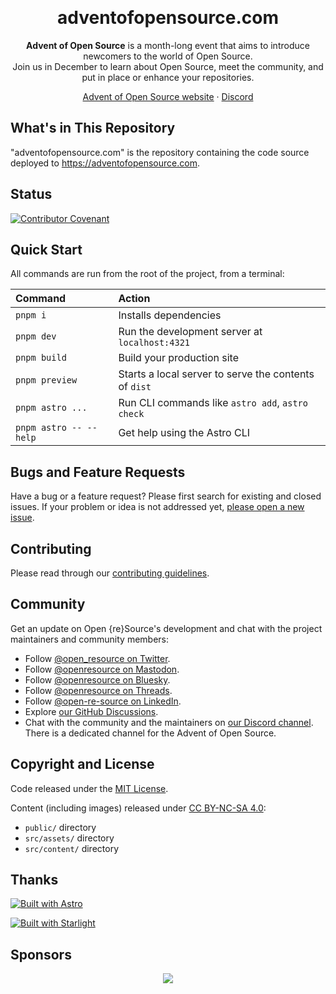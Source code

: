 <p align="center">
  <!--
    Targeting https://openresource.dev/#gh-light-mode-only or https://openresource.dev/#gh-dark-mode-only is a hack to switch between the light and dark images.
    It'll trigger the corresponding GitHub CSS rule found out when trying the pure Markdown approach:
    - ![](https://github.com/user-attachments/assets/e7f5f8f0-3035-44cf-8928-69ac3d6a31fa#gh-dark-mode-only)
    - ![](https://github.com/user-attachments/assets/d54822bf-b12c-45d7-a627-a09bfa596344#gh-light-mode-only)
  -->
  <a href="https://openresource.dev/#gh-light-mode-only">
    <img src="https://github.com/user-attachments/assets/d54822bf-b12c-45d7-a627-a09bfa596344#gh-light-mode-only" alt="" style="max-width: 100%;"></a>
  </a>
  <a href="https://openresource.dev/#gh-dark-mode-only">
    <img src="https://github.com/user-attachments/assets/e7f5f8f0-3035-44cf-8928-69ac3d6a31fa#gh-dark-mode-only" alt="" style="max-width: 100%;"></a>
  </a>
</p>

<h1 align="center">adventofopensource.com</h1>

<p align="center">
  <b>Advent of Open Source</b> is a month-long event that aims to introduce newcomers to the world of Open Source.</b>
  <br>
  Join us in December to learn about Open Source, meet the community, and put in place or enhance your repositories.
</p>

<p align="center">
  <a href="https://adventofopensource.com">Advent of Open Source website</a>
  ·
  <a href="https://discord.gg/fpUDwEMGwE">Discord</a>
</p>

## What's in This Repository

"adventofopensource.com" is the repository containing the code source deployed to https://adventofopensource.com.

## Status

[![Contributor Covenant](https://img.shields.io/badge/Contributor%20Covenant-2.1-4baaaa.svg)](CODE_OF_CONDUCT.md)

## Quick Start

All commands are run from the root of the project, from a terminal:

| Command                   | Action                                                                                           |
| :------------------------ | :----------------------------------------------------------------------------------------------- |
| `pnpm i`                  | Installs dependencies                                                                            |
| `pnpm dev`                | Run the development server at `localhost:4321`                                                   |
| `pnpm build`              | Build your production site                                                                       |
| `pnpm preview`            | Starts a local server to serve the contents of `dist`                                            |
| `pnpm astro ...`          | Run CLI commands like `astro add`, `astro check`                                                 |
| `pnpm astro -- --help`    | Get help using the Astro CLI                                                                     |

## Bugs and Feature Requests

Have a bug or a feature request? Please first search for existing and closed issues. If your problem or idea is not addressed yet, [please open a new issue](https://github.com/Open-reSource/adventofopensource.com/issues/new/choose).

## Contributing

Please read through our [contributing guidelines](https://github.com/Open-reSource/adventofopensource.com/blob/main/CONTRIBUTING.md).

## Community

Get an update on Open {re}Source's development and chat with the project maintainers and community members:

- Follow [@open_resource on Twitter](https://twitter.com/open_resource).
- Follow [@openresource on Mastodon](https://fosstodon.org/@openresource).
- Follow [@openresource on Bluesky](https://bsky.app/profile/openresource.dev).
- Follow [@openresource on Threads](https://www.threads.net/@openresource).
- Follow [@open-re-source on LinkedIn](https://www.linkedin.com/company/open-re-source/).
- Explore [our GitHub Discussions](https://github.com/orgs/Open-reSource/discussions).
- Chat with the community and the maintainers on [our Discord channel](https://discord.com/invite/fpUDwEMGwE). There is a dedicated channel for the Advent of Open Source.

## Copyright and License

Code released under the [MIT License](https://github.com/Open-reSource/adventofopensource.com/blob/main/LICENSE).

Content (including images) released under [CC BY-NC-SA 4.0](https://creativecommons.org/licenses/by-nc-sa/4.0/):

- `public/` directory
- `src/assets/` directory
- `src/content/` directory

## Thanks

[![Built with Astro](https://astro.badg.es/v2/built-with-astro/small.svg)](https://astro.build)

[![Built with Starlight](https://astro.badg.es/v2/built-with-starlight/small.svg)](https://starlight.astro.build)

## Sponsors

<p align="center">
  <a href="https://github.com/sponsors/Open-reSource" aria-label="Go to Open {re}Source's GitHub Sponsors page">
    <img src='https://cdn.jsdelivr.net/gh/Open-reSource/sponsors/sponsors.svg'/>
  </a>
</p>
